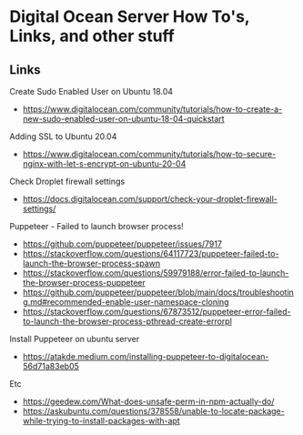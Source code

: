 # Digital Ocean Server How To's, Links, and other stuff

## Links

Create Sudo Enabled User on Ubuntu 18.04

- https://www.digitalocean.com/community/tutorials/how-to-create-a-new-sudo-enabled-user-on-ubuntu-18-04-quickstart

Adding SSL to Ubuntu 20.04

- https://www.digitalocean.com/community/tutorials/how-to-secure-nginx-with-let-s-encrypt-on-ubuntu-20-04

Check Droplet firewall settings

- https://docs.digitalocean.com/support/check-your-droplet-firewall-settings/

Puppeteer - Failed to launch browser process!

- https://github.com/puppeteer/puppeteer/issues/7917
- https://stackoverflow.com/questions/64117723/puppeteer-failed-to-launch-the-browser-process-spawn
- https://stackoverflow.com/questions/59979188/error-failed-to-launch-the-browser-process-puppeteer
- https://github.com/puppeteer/puppeteer/blob/main/docs/troubleshooting.md#recommended-enable-user-namespace-cloning
- https://stackoverflow.com/questions/67873512/puppeteer-error-failed-to-launch-the-browser-process-pthread-create-errorpl

Install Puppeteer on ubuntu server

- https://atakde.medium.com/installing-puppeteer-to-digitalocean-56d71a83eb05

Etc

- https://geedew.com/What-does-unsafe-perm-in-npm-actually-do/
- https://askubuntu.com/questions/378558/unable-to-locate-package-while-trying-to-install-packages-with-apt
